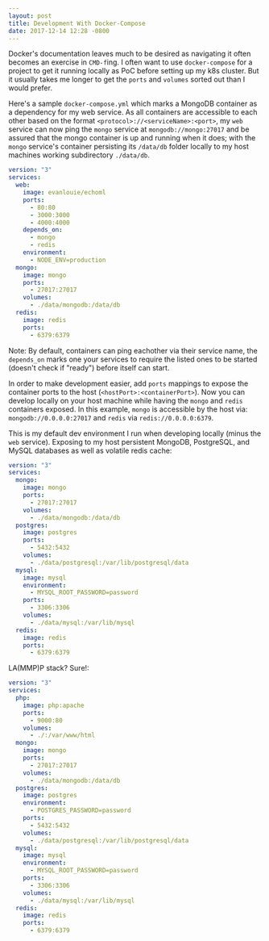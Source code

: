 ```yaml
---
layout: post
title: Development With Docker-Compose
date: 2017-12-14 12:28 -0800
---
```


Docker's documentation leaves much to be desired as navigating it often becomes
an exercise in `CMD-f`ing. I often want to use `docker-compose` for a project to
get it running locally as PoC before setting up my k8s cluster. But it usually
takes me longer to get the `ports` and `volumes` sorted out than I would prefer.

Here's a sample `docker-compose.yml` which marks a MongoDB container as a
dependency for my web service. As all containers are accessible to each other
based on the format `<protocol>://<serviceName>:<port>`, my `web` service can
now ping the `mongo` service at `mongodb://mongo:27017` and be assured that the
mongo container is up and running when it does; with the `mongo` service's
container persisting its `/data/db` folder locally to my host machines working
subdirectory `./data/db`.

```yaml
version: "3"
services:
  web:
    image: evanlouie/echoml
    ports:
      - 80:80
      - 3000:3000
      - 4000:4000
    depends_on:
      - mongo
      - redis
    environment:
      - NODE_ENV=production
  mongo:
    image: mongo
    ports:
      - 27017:27017
    volumes:
      - ./data/mongodb:/data/db
  redis:
    image: redis
    ports:
      - 6379:6379
```

Note: By default, containers can ping eachother via their service name, the
`depends_on` marks one your services to require the listed ones to be started
(doesn't check if "ready") before itself can start.

In order to make development easier, add `ports` mappings to expose the
container ports to the host (`<hostPort>:<containerPort>`). Now you can develop
locally on your host machine while having the `mongo` and `redis` containers
exposed. In this example, `mongo` is accessible by the host via:
`mongodb://0.0.0.0:27017` and `redis` via `redis://0.0.0.0:6379`.

This is my default dev environment I run when developing locally (minus the
`web` service). Exposing to my host persistent MongoDB, PostgreSQL, and MySQL
databases as well as volatile redis cache:

```yaml
version: "3"
services:
  mongo:
    image: mongo
    ports:
      - 27017:27017
    volumes:
      - ./data/mongodb:/data/db
  postgres:
    image: postgres
    ports:
      - 5432:5432
    volumes:
      - ./data/postgresql:/var/lib/postgresql/data
  mysql:
    image: mysql
    environment:
      - MYSQL_ROOT_PASSWORD=password
    ports:
      - 3306:3306
    volumes:
      - ./data/mysql:/var/lib/mysql
  redis:
    image: redis
    ports:
      - 6379:6379
```

LA(MMP)P stack? Sure!:

```yaml
version: "3"
services:
  php:
    image: php:apache
    ports:
      - 9000:80
    volumes:
      - ./:/var/www/html
  mongo:
    image: mongo
    ports:
      - 27017:27017
    volumes:
      - ./data/mongodb:/data/db
  postgres:
    image: postgres
    environment:
      - POSTGRES_PASSWORD=password
    ports:
      - 5432:5432
    volumes:
      - ./data/postgresql:/var/lib/postgresql/data
  mysql:
    image: mysql
    environment:
      - MYSQL_ROOT_PASSWORD=password
    ports:
      - 3306:3306
    volumes:
      - ./data/mysql:/var/lib/mysql
  redis:
    image: redis
    ports:
      - 6379:6379
```
